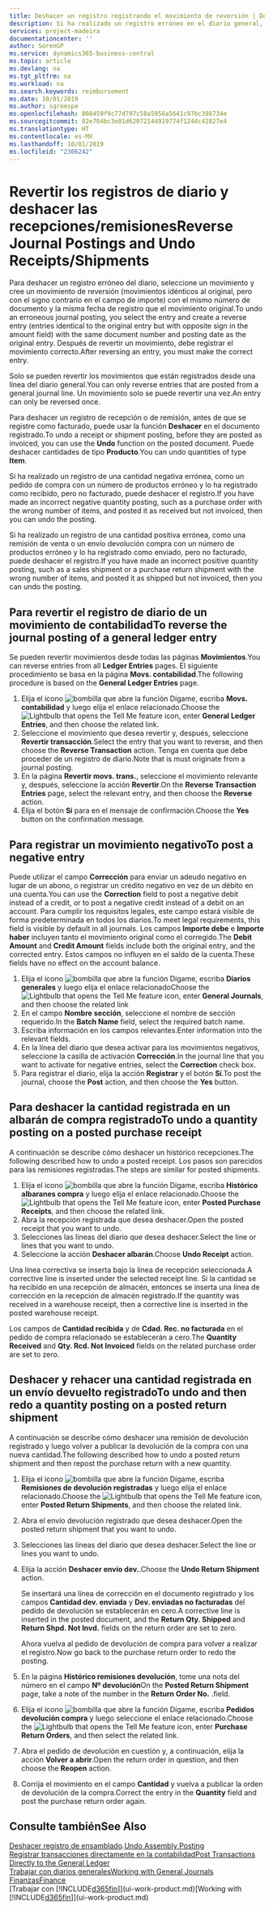 ```yaml
---
title: Deshacer un registro registrando el movimiento de reversión | Documentos de Microsoft
description: Si ha realizado un registro erróneo en el diario general, puede utilizar la función Revertir transacción para deshacer el registro con un seguimiento de auditoria correcto.
services: project-madeira
documentationcenter: ''
author: SorenGP
ms.service: dynamics365-business-central
ms.topic: article
ms.devlang: na
ms.tgt_pltfrm: na
ms.workload: na
ms.search.keywords: reimbursement
ms.date: 10/01/2019
ms.author: sgroespe
ms.openlocfilehash: 808459f9c77d797c58a5956a5641c97bc398734e
ms.sourcegitcommit: 02e704bc3e01d62072144919774f1244c42827e4
ms.translationtype: HT
ms.contentlocale: es-MX
ms.lasthandoff: 10/01/2019
ms.locfileid: "2306242"
---
```

# <a name="reverse-journal-postings-and-undo-receiptsshipments"></a><span data-ttu-id="2eb2b-103">Revertir los registros de diario y deshacer las recepciones/remisiones</span><span class="sxs-lookup"><span data-stu-id="2eb2b-103">Reverse Journal Postings and Undo Receipts/Shipments</span></span>
<span data-ttu-id="2eb2b-104">Para deshacer un registro erróneo del diario, seleccione un movimiento y cree un movimiento de reversión (movimientos idénticos al original, pero con el signo contrario en el campo de importe) con el mismo número de documento y la misma fecha de registro que el movimiento original.</span><span class="sxs-lookup"><span data-stu-id="2eb2b-104">To undo an erroneous journal posting, you select the entry and create a reverse entry (entries identical to the original entry but with opposite sign in the amount field) with the same document number and posting date as the original entry.</span></span> <span data-ttu-id="2eb2b-105">Después de revertir un movimiento, debe registrar el movimiento correcto.</span><span class="sxs-lookup"><span data-stu-id="2eb2b-105">After reversing an entry, you must make the correct entry.</span></span>

<span data-ttu-id="2eb2b-106">Solo se pueden revertir los movimientos que están registrados desde una línea del diario general.</span><span class="sxs-lookup"><span data-stu-id="2eb2b-106">You can only reverse entries that are posted from a general journal line.</span></span> <span data-ttu-id="2eb2b-107">Un movimiento solo se puede revertir una vez.</span><span class="sxs-lookup"><span data-stu-id="2eb2b-107">An entry can only be reversed once.</span></span>

<span data-ttu-id="2eb2b-108">Para deshacer un registro de recepción o de remisión, antes de que se registre como facturado, puede usar la función **Deshacer** en el documento registrado.</span><span class="sxs-lookup"><span data-stu-id="2eb2b-108">To undo a receipt or shipment posting, before they are posted as invoiced, you can use the **Undo** function on the posted document.</span></span> <span data-ttu-id="2eb2b-109">Puede deshacer cantidades de tipo **Producto**.</span><span class="sxs-lookup"><span data-stu-id="2eb2b-109">You can undo quantities of type **Item**.</span></span>

<span data-ttu-id="2eb2b-110">Si ha realizado un registro de una cantidad negativa errónea, como un pedido de compra con un número de productos erróneo y lo ha registrado como recibido, pero no facturado, puede deshacer el registro.</span><span class="sxs-lookup"><span data-stu-id="2eb2b-110">If you have made an incorrect negative quantity posting, such as a purchase order with the wrong number of items, and posted it as received but not invoiced, then you can undo the posting.</span></span>

<span data-ttu-id="2eb2b-111">Si ha realizado un registro de una cantidad positiva errónea, como una remisión de venta o un envío devolución compra con un número de productos erróneo y lo ha registrado como enviado, pero no facturado, puede deshacer el registro.</span><span class="sxs-lookup"><span data-stu-id="2eb2b-111">If you have made an incorrect positive quantity posting, such as a sales shipment or a purchase return shipment with the wrong number of items, and posted it as shipped but not invoiced, then you can undo the posting.</span></span>   

## <a name="to-reverse-the-journal-posting-of-a-general-ledger-entry"></a><span data-ttu-id="2eb2b-112">Para revertir el registro de diario de un movimiento de contabilidad</span><span class="sxs-lookup"><span data-stu-id="2eb2b-112">To reverse the journal posting of a general ledger entry</span></span>
<span data-ttu-id="2eb2b-113">Se pueden revertir movimientos desde todas las páginas **Movimientos**.</span><span class="sxs-lookup"><span data-stu-id="2eb2b-113">You can reverse entries from all **Ledger Entries** pages.</span></span> <span data-ttu-id="2eb2b-114">El siguiente procedimiento se basa en la página **Movs. contabilidad**.</span><span class="sxs-lookup"><span data-stu-id="2eb2b-114">The following procedure is based on the **General Ledger Entries** page.</span></span>
1. <span data-ttu-id="2eb2b-115">Elija el icono ![bombilla que abre la función Dígame](media/ui-search/search_small.png "Dígame que desea hacer"), escriba **Movs. contabilidad** y luego elija el enlace relacionado.</span><span class="sxs-lookup"><span data-stu-id="2eb2b-115">Choose the ![Lightbulb that opens the Tell Me feature](media/ui-search/search_small.png "Tell me what you want to do") icon, enter **General Ledger Entries**, and then choose the related link.</span></span>
2. <span data-ttu-id="2eb2b-116">Seleccione el movimiento que desea revertir y, después, seleccione **Revertir transacción**.</span><span class="sxs-lookup"><span data-stu-id="2eb2b-116">Select the entry that you want to reverse, and then choose the **Reverse Transaction** action.</span></span> <span data-ttu-id="2eb2b-117">Tenga en cuenta que debe proceder de un registro de diario.</span><span class="sxs-lookup"><span data-stu-id="2eb2b-117">Note that is must originate from a journal posting.</span></span>
3. <span data-ttu-id="2eb2b-118">En la página **Revertir movs. trans.**, seleccione el movimiento relevante y, después, seleccione la acción **Revertir**.</span><span class="sxs-lookup"><span data-stu-id="2eb2b-118">On the **Reverse Transaction Entries** page, select the relevant entry, and then choose the **Reverse** action.</span></span>
4. <span data-ttu-id="2eb2b-119">Elija el botón **Sí** para en el mensaje de confirmación.</span><span class="sxs-lookup"><span data-stu-id="2eb2b-119">Choose the **Yes** button on the confirmation message.</span></span>

## <a name="to-post-a-negative-entry"></a><span data-ttu-id="2eb2b-120">Para registrar un movimiento negativo</span><span class="sxs-lookup"><span data-stu-id="2eb2b-120">To post a negative entry</span></span>  
<span data-ttu-id="2eb2b-121">Puede utilizar el campo **Corrección** para enviar un adeudo negativo en lugar de un abono, o registrar un crédito negativo en vez de un débito en una cuenta.</span><span class="sxs-lookup"><span data-stu-id="2eb2b-121">You can use the **Correction** field to post a negative debit instead of a credit, or to post a negative credit instead of a debit on an account.</span></span> <span data-ttu-id="2eb2b-122">Para cumplir los requisitos legales, este campo estará visible de forma predeterminada en todos los diarios.</span><span class="sxs-lookup"><span data-stu-id="2eb2b-122">To meet legal requirements, this field is visible by default in all journals.</span></span> <span data-ttu-id="2eb2b-123">Los campos **Importe debe** e **Importe haber** incluyen tanto el movimiento original como el corregido.</span><span class="sxs-lookup"><span data-stu-id="2eb2b-123">The **Debit Amount** and **Credit Amount** fields include both the original entry, and the corrected entry.</span></span> <span data-ttu-id="2eb2b-124">Estos campos no influyen en el saldo de la cuenta.</span><span class="sxs-lookup"><span data-stu-id="2eb2b-124">These fields have no effect on the account balance.</span></span>  

1.  <span data-ttu-id="2eb2b-125">Elija el icono ![bombilla que abre la función Dígame](media/ui-search/search_small.png "Dígame que desea hacer"), escriba **Diarios generales** y luego elija el enlace relacionado</span><span class="sxs-lookup"><span data-stu-id="2eb2b-125">Choose the ![Lightbulb that opens the Tell Me feature](media/ui-search/search_small.png "Tell me what you want to do") icon, enter **General Journals**, and then choose the related link</span></span>  
2.  <span data-ttu-id="2eb2b-126">En el campo **Nombre sección**, seleccione el nombre de sección requerido.</span><span class="sxs-lookup"><span data-stu-id="2eb2b-126">In the **Batch Name** field, select the required batch name.</span></span>  
3.  <span data-ttu-id="2eb2b-127">Escriba información en los campos relevantes.</span><span class="sxs-lookup"><span data-stu-id="2eb2b-127">Enter information into the relevant fields.</span></span>  
4.  <span data-ttu-id="2eb2b-128">En la línea del diario que desea activar para los movimientos negativos, seleccione la casilla de activación **Corrección**.</span><span class="sxs-lookup"><span data-stu-id="2eb2b-128">In the journal line that you want to activate for negative entries, select the **Correction** check box.</span></span>  
5.  <span data-ttu-id="2eb2b-129">Para registrar el diario, elija la acción **Registrar** y el botón **Sí**.</span><span class="sxs-lookup"><span data-stu-id="2eb2b-129">To post the journal, choose the **Post** action, and then choose the **Yes** button.</span></span>

## <a name="to-undo-a-quantity-posting-on-a-posted-purchase-receipt"></a><span data-ttu-id="2eb2b-130">Para deshacer la cantidad registrada en un albarán de compra registrado</span><span class="sxs-lookup"><span data-stu-id="2eb2b-130">To undo a quantity posting on a posted purchase receipt</span></span>  
<span data-ttu-id="2eb2b-131">A continuación se describe cómo deshacer un histórico recepciones.</span><span class="sxs-lookup"><span data-stu-id="2eb2b-131">The following described how to undo a posted receipt.</span></span> <span data-ttu-id="2eb2b-132">Los pasos son parecidos para las remisiones registradas.</span><span class="sxs-lookup"><span data-stu-id="2eb2b-132">The steps are similar for posted shipments.</span></span>

1.  <span data-ttu-id="2eb2b-133">Elija el icono ![bombilla que abre la función Dígame](media/ui-search/search_small.png "Dígame que desea hacer"), escriba **Histórico albaranes compra** y luego elija el enlace relacionado.</span><span class="sxs-lookup"><span data-stu-id="2eb2b-133">Choose the ![Lightbulb that opens the Tell Me feature](media/ui-search/search_small.png "Tell me what you want to do") icon, enter **Posted Purchase Receipts**, and then choose the related link.</span></span>  
2.  <span data-ttu-id="2eb2b-134">Abra la recepción registrada que desea deshacer.</span><span class="sxs-lookup"><span data-stu-id="2eb2b-134">Open the posted receipt that you want to undo.</span></span>  
3.  <span data-ttu-id="2eb2b-135">Selecciones las líneas del diario que desea deshacer.</span><span class="sxs-lookup"><span data-stu-id="2eb2b-135">Select the line or lines that you want to undo.</span></span>  
4.  <span data-ttu-id="2eb2b-136">Seleccione la acción **Deshacer albarán**.</span><span class="sxs-lookup"><span data-stu-id="2eb2b-136">Choose **Undo Receipt** action.</span></span>

<span data-ttu-id="2eb2b-137">Una línea correctiva se inserta bajo la línea de recepción seleccionada.</span><span class="sxs-lookup"><span data-stu-id="2eb2b-137">A corrective line is inserted under the selected receipt line.</span></span> <span data-ttu-id="2eb2b-138">Si la cantidad se ha recibido en una recepción de almacén, entonces se inserta una línea de corrección en la recepción de almacén registrado.</span><span class="sxs-lookup"><span data-stu-id="2eb2b-138">If the quantity was received in a warehouse receipt, then a corrective line is inserted in the posted warehouse receipt.</span></span>  

<span data-ttu-id="2eb2b-139">Los campos de **Cantidad recibida** y de **Cdad. Rec. no facturada** en el pedido de compra relacionado se establecerán a cero.</span><span class="sxs-lookup"><span data-stu-id="2eb2b-139">The **Quantity Received** and **Qty. Rcd. Not Invoiced** fields on the related purchase order are set to zero.</span></span>

## <a name="to-undo-and-then-redo-a-quantity-posting-on-a-posted-return-shipment"></a><span data-ttu-id="2eb2b-140">Deshacer y rehacer una cantidad registrada en un envío devuelto registrado</span><span class="sxs-lookup"><span data-stu-id="2eb2b-140">To undo and then redo a quantity posting on a posted return shipment</span></span>
<span data-ttu-id="2eb2b-141">A continuación se describe cómo deshacer una remisión de devolución registrado y luego volver a publicar la devolución de la compra con una nueva cantidad.</span><span class="sxs-lookup"><span data-stu-id="2eb2b-141">The following described how to undo a posted return shipment and then repost the purchase return with a new quantity.</span></span>

1.  <span data-ttu-id="2eb2b-142">Elija el icono ![bombilla que abre la función Dígame](media/ui-search/search_small.png "Dígame que desea hacer"), escriba **Remisiones de devolución registradas** y luego elija el enlace relacionado.</span><span class="sxs-lookup"><span data-stu-id="2eb2b-142">Choose the ![Lightbulb that opens the Tell Me feature](media/ui-search/search_small.png "Tell me what you want to do") icon, enter **Posted Return Shipments**, and then choose the related link.</span></span>  
2.  <span data-ttu-id="2eb2b-143">Abra el envío devolución registrado que desea deshacer.</span><span class="sxs-lookup"><span data-stu-id="2eb2b-143">Open the posted return shipment that you want to undo.</span></span>
3. <span data-ttu-id="2eb2b-144">Selecciones las líneas del diario que desea deshacer.</span><span class="sxs-lookup"><span data-stu-id="2eb2b-144">Select the line or lines you want to undo.</span></span>  

4.  <span data-ttu-id="2eb2b-145">Elija la acción **Deshacer envío dev.**.</span><span class="sxs-lookup"><span data-stu-id="2eb2b-145">Choose the **Undo Return Shipment** action.</span></span>  

    <span data-ttu-id="2eb2b-146">Se insertará una línea de corrección en el documento registrado y los campos **Cantidad dev. enviada** y **Dev. enviadas no facturadas** del pedido de devolución se establecerán en cero.</span><span class="sxs-lookup"><span data-stu-id="2eb2b-146">A corrective line is inserted in the posted document, and the **Return Qty. Shipped** and **Return Shpd. Not Invd.** fields on the return order are set to zero.</span></span>  

    <span data-ttu-id="2eb2b-147">Ahora vuelva al pedido de devolución de compra para volver a realizar el registro.</span><span class="sxs-lookup"><span data-stu-id="2eb2b-147">Now go back to the purchase return order to redo the posting.</span></span>  

5.  <span data-ttu-id="2eb2b-148">En la página **Histórico remisiones devolución**, tome una nota del número en el campo **Nº devolución**</span><span class="sxs-lookup"><span data-stu-id="2eb2b-148">On the **Posted Return Shipment** page, take a note of the number in the **Return Order No.**</span></span> <span data-ttu-id="2eb2b-149">.</span><span class="sxs-lookup"><span data-stu-id="2eb2b-149">field.</span></span>  
6.  <span data-ttu-id="2eb2b-150">Elija el icono ![bombilla que abre la función Dígame](media/ui-search/search_small.png "Dígame que desea hacer"), escriba **Pedidos devolución compra** y luego seleccione el enlace relacionado.</span><span class="sxs-lookup"><span data-stu-id="2eb2b-150">Choose the ![Lightbulb that opens the Tell Me feature](media/ui-search/search_small.png "Tell me what you want to do") icon, enter **Purchase Return Orders**, and then select the related link.</span></span>  
7.  <span data-ttu-id="2eb2b-151">Abra el pedido de devolución en cuestión y, a continuación, elija la acción **Volver a abrir**.</span><span class="sxs-lookup"><span data-stu-id="2eb2b-151">Open the return order in question, and then choose the **Reopen** action.</span></span>  
8.  <span data-ttu-id="2eb2b-152">Corrija el movimiento en el campo **Cantidad** y vuelva a publicar la orden de devolución de la compra.</span><span class="sxs-lookup"><span data-stu-id="2eb2b-152">Correct the entry in the **Quantity** field and post the purchase return order again.</span></span>  

## <a name="see-also"></a><span data-ttu-id="2eb2b-153">Consulte también</span><span class="sxs-lookup"><span data-stu-id="2eb2b-153">See Also</span></span>
<span data-ttu-id="2eb2b-154">[Deshacer registro de ensamblado](assembly-how-to-undo-assembly-posting.md).</span><span class="sxs-lookup"><span data-stu-id="2eb2b-154">[Undo Assembly Posting](assembly-how-to-undo-assembly-posting.md)</span></span>  
[<span data-ttu-id="2eb2b-155">Registrar transacciones directamente en la contabilidad</span><span class="sxs-lookup"><span data-stu-id="2eb2b-155">Post Transactions Directly to the General Ledger</span></span>](finance-how-post-transactions-directly.md)  
[<span data-ttu-id="2eb2b-156">Trabajar con diarios generales</span><span class="sxs-lookup"><span data-stu-id="2eb2b-156">Working with General Journals</span></span>](ui-work-general-journals.md)  
[<span data-ttu-id="2eb2b-157">Finanzas</span><span class="sxs-lookup"><span data-stu-id="2eb2b-157">Finance</span></span>](finance.md)  
<span data-ttu-id="2eb2b-158">[Trabajar con [!INCLUDE[d365fin](includes/d365fin_md.md)]](ui-work-product.md)</span><span class="sxs-lookup"><span data-stu-id="2eb2b-158">[Working with [!INCLUDE[d365fin](includes/d365fin_md.md)]](ui-work-product.md)</span></span>  
